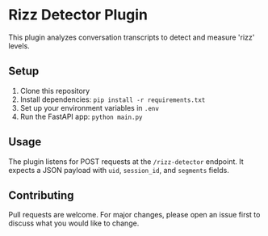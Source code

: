 # Rizz Detector Plugin

This plugin analyzes conversation transcripts to detect and measure 'rizz' levels.

## Setup

1. Clone this repository
2. Install dependencies: `pip install -r requirements.txt`
3. Set up your environment variables in `.env`
4. Run the FastAPI app: `python main.py`

## Usage

The plugin listens for POST requests at the `/rizz-detector` endpoint. It expects a JSON payload with `uid`, `session_id`, and `segments` fields.

## Contributing

Pull requests are welcome. For major changes, please open an issue first to discuss what you would like to change.